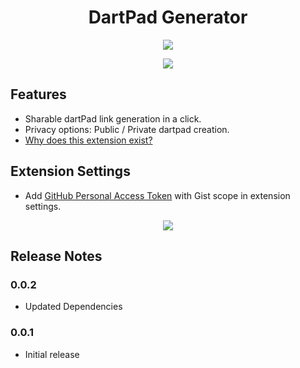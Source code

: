 <h1 align="center" style='text-align: center;'>DartPad Generator</h1>

<p align="center"><img src='https://raw.githubusercontent.com/piedcipher/dotslash3.0/master/readme-media/logo.png'></p>

<p align="center"><img src='https://raw.githubusercontent.com/piedcipher/dotslash3.0/master/readme-media/vsc-extension.png'></p>

## Features

- Sharable dartPad link generation in a click.
- Privacy options: Public / Private dartpad creation.
- [Why does this extension exist?](https://github.com/piedcipher/dotslash3.0#problem-statement)

## Extension Settings

- Add [GitHub Personal Access Token](https://github.com/settings/tokens) with Gist scope in extension settings.

<p align="center"><img src='https://raw.githubusercontent.com/piedcipher/dotslash3.0/master/readme-media/vsc-extension-settings.png'></p>

## Release Notes

### 0.0.2

- Updated Dependencies

### 0.0.1

- Initial release
